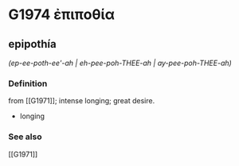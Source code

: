 # G1974 ἐπιποθία

## epipothía

_(ep-ee-poth-ee'-ah | eh-pee-poh-THEE-ah | ay-pee-poh-THEE-ah)_

### Definition

from [[G1971]]; intense longing; great desire.

- longing

### See also

[[G1971]]

